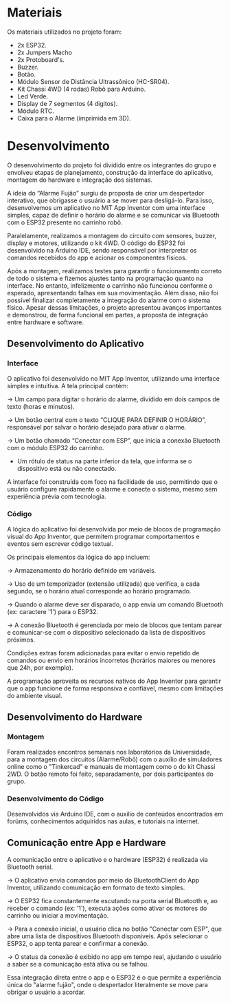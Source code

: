 
# Materiais

Os materiais utilizados no projeto foram:
- 2x ESP32.
- 2x Jumpers Macho
- 2x Protoboard's.
- Buzzer.
- Botão.
- Módulo Sensor de Distância Ultrassônico (HC-SR04).
- Kit Chassi 4WD (4 rodas) Robô para Arduino.
- Led Verde.
- Display de 7 segmentos (4 digitos).
- Módulo RTC.
- Caixa para o Alarme (imprimida em 3D).

# Desenvolvimento

O desenvolvimento do projeto foi dividido entre os integrantes do grupo e envolveu etapas de planejamento, construção da interface do aplicativo, montagem do hardware e integração dos sistemas.

A ideia do “Alarme Fujão” surgiu da proposta de criar um despertador interativo, que obrigasse o usuário a se mover para desligá-lo. Para isso, desenvolvemos um aplicativo no MIT App Inventor com uma interface simples, capaz de definir o horário do alarme e se comunicar via Bluetooth com o ESP32 presente no carrinho robô.

Paralelamente, realizamos a montagem do circuito com sensores, buzzer, display e motores, utilizando o kit 4WD. O código do ESP32 foi desenvolvido na Arduino IDE, sendo responsável por interpretar os comandos recebidos do app e acionar os componentes físicos.

Após a montagem, realizamos testes para garantir o funcionamento correto de todo o sistema e fizemos ajustes tanto na programação quanto na interface. No entanto, infelizmente o carrinho não funcionou conforme o esperado, apresentando falhas em sua movimentação. Além disso, não foi possível finalizar completamente a integração do alarme com o sistema físico. Apesar dessas limitações, o projeto apresentou avanços importantes e demonstrou, de forma funcional em partes, a proposta de integração entre hardware e software.

## Desenvolvimento do Aplicativo

### Interface

O aplicativo foi desenvolvido no MIT App Inventor, utilizando uma interface simples e intuitiva. A tela principal contém:

  -> Um campo para digitar o horário do alarme, dividido em dois campos de texto (horas e minutos).

  -> Um botão central com o texto “CLIQUE PARA DEFINIR O HORÁRIO”, responsável por salvar o horário desejado para ativar o alarme.

  -> Um botão chamado “Conectar com ESP”, que inicia a conexão Bluetooth com o módulo ESP32 do carrinho.
   * Um rótulo de status na parte inferior da tela, que informa se o dispositivo está ou não conectado.

A interface foi construída com foco na facilidade de uso, permitindo que o usuário configure rapidamente o alarme e conecte o sistema, mesmo sem experiência prévia com tecnologia.


### Código

A lógica do aplicativo foi desenvolvida por meio de blocos de programação visual do App Inventor, que permitem programar comportamentos e eventos sem escrever código textual.

Os principais elementos da lógica do app incluem:

  -> Armazenamento do horário definido em variáveis.
  
  -> Uso de um temporizador (extensão utilizada) que verifica, a cada segundo, se o horário atual corresponde ao horário programado. 
  
  -> Quando o alarme deve ser disparado, o app envia um comando Bluetooth (ex: caractere '1') para o ESP32.
  
  -> A conexão Bluetooth é gerenciada por meio de blocos que tentam parear e comunicar-se com o dispositivo selecionado da lista de dispositivos próximos.

Condições extras foram adicionadas para evitar o envio repetido de comandos ou envio em horários incorretos (horários maiores ou menores que 24h, por exemplo).

A programação aproveita os recursos nativos do App Inventor para garantir que o app funcione de forma responsiva e confiável, mesmo com limitações do ambiente visual.

## Desenvolvimento do Hardware

### Montagem

Foram realizados encontros semanais nos laboratórios da Universidade, para a montagem dos circuitos (Alarme/Robô) com o auxílio de simuladores online como o "Tinkercad" e manuais de montagem como o do kit Chassi 2WD.
O botão remoto foi feito, separadamente, por dois participantes do grupo.

### Desenvolvimento do Código

Desenvolvidos via Arduino IDE, com o auxilio de conteúdos encontrados em forúms, conhecimentos adquiridos nas aulas, e tutoriais na internet.

## Comunicação entre App e Hardware

A comunicação entre o aplicativo e o hardware (ESP32) é realizada via Bluetooth serial.

  -> O aplicativo envia comandos por meio do BluetoothClient do App Inventor, utilizando comunicação em formato de texto simples.
  
  -> O ESP32 fica constantemente escutando na porta serial Bluetooth e, ao receber o comando (ex: '1'), executa ações como ativar os motores do carrinho ou iniciar a movimentação.
  
  -> Para a conexão inicial, o usuário clica no botão "Conectar com ESP", que abre uma lista de dispositivos Bluetooth disponíveis. Após selecionar o ESP32, o app tenta parear e confirmar a conexão.
  
  -> O status da conexão é exibido no app em tempo real, ajudando o usuário a saber se a comunicação está ativa ou se falhou.

Essa integração direta entre o app e o ESP32 é o que permite a experiência única do "alarme fujão", onde o despertador literalmente se move para obrigar o usuário a acordar.


